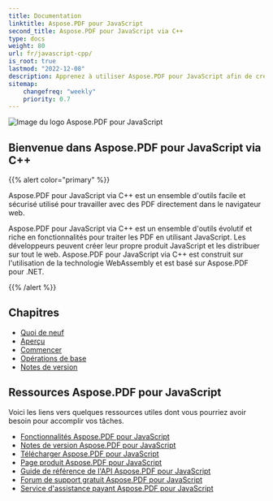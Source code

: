 ```yaml
---
title: Documentation
linktitle: Aspose.PDF pour JavaScript
second_title: Aspose.PDF pour JavaScript via C++
type: docs
weight: 80
url: fr/javascript-cpp/
is_root: true
lastmod: "2022-12-08"
description: Apprenez à utiliser Aspose.PDF pour JavaScript afin de créer des applications pour le traitement de documents PDF dans le navigateur.
sitemap:
    changefreq: "weekly"
    priority: 0.7
---
```

![Image du logo Aspose.PDF pour JavaScript](aspose_pdf-for-javascript-cpp.png)

<h2>Bienvenue dans Aspose.PDF pour JavaScript via C++</h2>

{{% alert color="primary" %}}

Aspose.PDF pour JavaScript via C++ est un ensemble d'outils facile et sécurisé utilisé pour travailler avec des PDF directement dans le navigateur web.

Aspose.PDF pour JavaScript via C++ est un ensemble d'outils évolutif et riche en fonctionnalités pour traiter les PDF en utilisant JavaScript. Les développeurs peuvent créer leur propre produit JavaScript et les distribuer sur tout le web. Aspose.PDF pour JavaScript via C++ est construit sur l'utilisation de la technologie WebAssembly et est basé sur Aspose.PDF pour .NET.

{{% /alert %}}

<h2>Chapitres</h2>

- [Quoi de neuf](/pdf/javascript-cpp/whatsnew/)
- [Aperçu](/pdf/javascript-cpp/overview/)
- [Commencer](/pdf/javascript-cpp/get-started/)
- [Opérations de base](/pdf/javascript-cpp/basic-operations/)
- [Notes de version](https://releases.aspose.com/pdf/javascriptcpp/release-notes/)

<h2>Ressources Aspose.PDF pour JavaScript</h2>

Voici les liens vers quelques ressources utiles dont vous pourriez avoir besoin pour accomplir vos tâches.

- [Fonctionnalités Aspose.PDF pour JavaScript](/pdf/javascript-cpp/key-features/)
- [Notes de version Aspose.PDF pour JavaScript](https://releases.aspose.com/pdf/javascriptcpp/release-notes/)
- [Télécharger Aspose.PDF pour JavaScript](https://releases.aspose.com/pdf/javascriptcpp/)
- [Page produit Aspose.PDF pour JavaScript](https://products.aspose.com/pdf/javascript-cpp/)
- [Guide de référence de l'API Aspose.PDF pour JavaScript](https://reference.aspose.com/pdf/javascript-cpp/)
- [Forum de support gratuit Aspose.PDF pour JavaScript](https://forum.aspose.com/c/pdf/10)
- [Service d'assistance payant Aspose.PDF pour JavaScript](https://helpdesk.aspose.com/)
